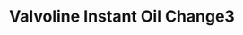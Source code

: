 ---
title: "Valvoline Instant Oil Change3"
url: /buffalo/valvoline-instant-oil-change3/
shop: car repair
---